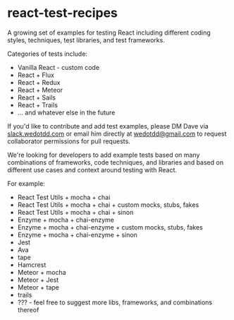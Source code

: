 # react-test-recipes
A growing set of examples for testing React including different coding styles, techniques, test libraries, and test frameworks.

Categories of tests include:

- Vanilla React - custom code
- React + Flux
- React + Redux
- React + Meteor
- React + Sails
- React + Trails
- ... and whatever else in the future

If you'd like to contribute and add test examples, please DM Dave via [slack.wedotdd.com](slack.wedotdd.com) or email him directly at wedotdd@gmail.com to request collaborator permissions for pull requests.

We're looking for developers to add example tests based on many combinations of frameworks, code techniques, and libraries and based on different use cases and context around testing with React.  

For example:

- React Test Utils + mocha + chai
- React Test Utils + mocha + chai + custom mocks, stubs, fakes
- React Test Utils + mocha + chai + sinon
- Enzyme + mocha + chai-enzyme
- Enzyme + mocha + chai-enzyme + custom mocks, stubs, fakes
- Enzyme + mocha + chai-enzyme + sinon
- Jest
- Ava
- tape
- Hamcrest
- Meteor + mocha
- Meteor + Jest
- Meteor + tape
- trails
- ??? - feel free to suggest more libs, frameworks, and combinations thereof
